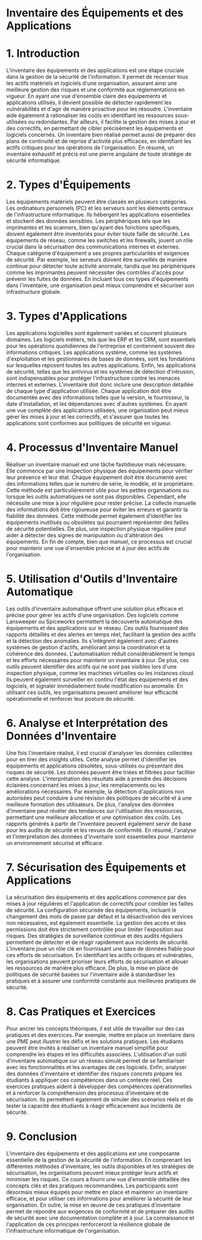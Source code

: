 # Inventaire des Équipements et des Applications

# 1. Introduction
L'inventaire des équipements et des applications est une étape cruciale dans la gestion de la sécurité de l'information. Il permet de recenser tous les actifs matériels et logiciels d'une organisation, assurant ainsi une meilleure gestion des risques et une conformité aux réglementations en vigueur. En ayant une vue d'ensemble claire des équipements et applications utilisés, il devient possible de détecter rapidement les vulnérabilités et d'agir de manière proactive pour les résoudre. L'inventaire aide également à rationaliser les coûts en identifiant les ressources sous-utilisées ou redondantes. Par ailleurs, il facilite la gestion des mises à jour et des correctifs, en permettant de cibler précisément les équipements et logiciels concernés. Un inventaire bien réalisé permet aussi de préparer des plans de continuité et de reprise d'activité plus efficaces, en identifiant les actifs critiques pour les opérations de l'organisation. En résumé, un inventaire exhaustif et précis est une pierre angulaire de toute stratégie de sécurité informatique.

# 2. Types d'Équipements
Les équipements matériels peuvent être classés en plusieurs catégories. Les ordinateurs personnels (PC) et les serveurs sont les éléments centraux de l'infrastructure informatique. Ils hébergent les applications essentielles et stockent des données sensibles. Les périphériques tels que les imprimantes et les scanners, bien qu'ayant des fonctions spécifiques, doivent également être inventoriés pour éviter toute faille de sécurité. Les équipements de réseau, comme les switches et les firewalls, jouent un rôle crucial dans la sécurisation des communications internes et externes. Chaque catégorie d'équipement a ses propres particularités et exigences de sécurité. Par exemple, les serveurs doivent être surveillés de manière continue pour détecter toute activité anormale, tandis que les périphériques comme les imprimantes peuvent nécessiter des contrôles d'accès pour prévenir les fuites de données. En incluant tous ces types d'équipements dans l'inventaire, une organisation peut mieux comprendre et sécuriser son infrastructure globale.

# 3. Types d'Applications
Les applications logicielles sont également variées et couvrent plusieurs domaines. Les logiciels métiers, tels que les ERP et les CRM, sont essentiels pour les opérations quotidiennes de l'entreprise et contiennent souvent des informations critiques. Les applications système, comme les systèmes d'exploitation et les gestionnaires de bases de données, sont les fondations sur lesquelles reposent toutes les autres applications. Enfin, les applications de sécurité, telles que les antivirus et les systèmes de détection d'intrusion, sont indispensables pour protéger l'infrastructure contre les menaces internes et externes. L'inventaire doit donc inclure une description détaillée de chaque type d'application utilisée. Chaque application doit être documentée avec des informations telles que la version, le fournisseur, la date d'installation, et les dépendances avec d'autres systèmes. En ayant une vue complète des applications utilisées, une organisation peut mieux gérer les mises à jour et les correctifs, et s'assurer que toutes les applications sont conformes aux politiques de sécurité en vigueur.

# 4. Processus d'Inventaire Manuel
Réaliser un inventaire manuel est une tâche fastidieuse mais nécessaire. Elle commence par une inspection physique des équipements pour vérifier leur présence et leur état. Chaque équipement doit être documenté avec des informations telles que le numéro de série, le modèle, et le propriétaire. Cette méthode est particulièrement utile pour les petites organisations ou lorsque les outils automatiques ne sont pas disponibles. Cependant, elle nécessite une mise à jour régulière pour rester précise. La collecte manuelle des informations doit être rigoureuse pour éviter les erreurs et garantir la fiabilité des données. Cette méthode permet également d’identifier les équipements inutilisés ou obsolètes qui pourraient représenter des failles de sécurité potentielles. De plus, une inspection physique régulière peut aider à détecter des signes de manipulation ou d'altération des équipements. En fin de compte, bien que manuel, ce processus est crucial pour maintenir une vue d'ensemble précise et à jour des actifs de l'organisation.

# 5. Utilisation d'Outils d'Inventaire Automatique
Les outils d'inventaire automatique offrent une solution plus efficace et précise pour gérer les actifs d'une organisation. Des logiciels comme Lansweeper ou Spiceworks permettent la découverte automatique des équipements et des applications sur le réseau. Ces outils fournissent des rapports détaillés et des alertes en temps réel, facilitant la gestion des actifs et la détection des anomalies. Ils s'intègrent également avec d'autres systèmes de gestion d'actifs, améliorant ainsi la coordination et la cohérence des données. L'automatisation réduit considérablement le temps et les efforts nécessaires pour maintenir un inventaire à jour. De plus, ces outils peuvent identifier des actifs qui ne sont pas visibles lors d'une inspection physique, comme les machines virtuelles ou les instances cloud. Ils peuvent également surveiller en continu l'état des équipements et des logiciels, et signaler immédiatement toute modification ou anomalie. En utilisant ces outils, les organisations peuvent améliorer leur efficacité opérationnelle et renforcer leur posture de sécurité.

# 6. Analyse et Interprétation des Données d'Inventaire
Une fois l'inventaire réalisé, il est crucial d'analyser les données collectées pour en tirer des insights utiles. Cette analyse permet d'identifier les équipements et applications obsolètes, sous-utilisés ou présentant des risques de sécurité. Les données peuvent être triées et filtrées pour faciliter cette analyse. L'interprétation des résultats aide à prendre des décisions éclairées concernant les mises à jour, les remplacements ou les améliorations nécessaires. Par exemple, la détection d'applications non autorisées peut conduire à une révision des politiques de sécurité et à une meilleure formation des utilisateurs. De plus, l'analyse des données d'inventaire peut révéler des tendances sur l'utilisation des ressources, permettant une meilleure allocation et une optimisation des coûts. Les rapports générés à partir de l'inventaire peuvent également servir de base pour les audits de sécurité et les revues de conformité. En résumé, l'analyse et l'interprétation des données d'inventaire sont essentielles pour maintenir un environnement sécurisé et efficace.

# 7. Sécurisation des Équipements et Applications
La sécurisation des équipements et des applications commence par des mises à jour régulières et l'application de correctifs pour combler les failles de sécurité. La configuration sécurisée des équipements, incluant le changement des mots de passe par défaut et la désactivation des services non nécessaires, est également essentielle. La gestion des accès et des permissions doit être strictement contrôlée pour limiter l'exposition aux risques. Des stratégies de surveillance continue et des audits réguliers permettent de détecter et de réagir rapidement aux incidents de sécurité. L'inventaire joue un rôle clé en fournissant une base de données fiable pour ces efforts de sécurisation. En identifiant les actifs critiques et vulnérables, les organisations peuvent prioriser leurs efforts de sécurisation et allouer les ressources de manière plus efficace. De plus, la mise en place de politiques de sécurité basées sur l'inventaire aide à standardiser les pratiques et à assurer une conformité constante aux meilleures pratiques de sécurité.

# 8. Cas Pratiques et Exercices
Pour ancrer les concepts théoriques, il est utile de travailler sur des cas pratiques et des exercices. Par exemple, mettre en place un inventaire dans une PME peut illustrer les défis et les solutions pratiques. Les étudiants peuvent être invités à réaliser un inventaire manuel simplifié pour comprendre les étapes et les difficultés associées. L'utilisation d'un outil d'inventaire automatique sur un réseau simulé permet de se familiariser avec les fonctionnalités et les avantages de ces logiciels. Enfin, analyser des données d'inventaire et identifier des risques concrets prépare les étudiants à appliquer ces compétences dans un contexte réel. Ces exercices pratiques aident à développer des compétences opérationnelles et à renforcer la compréhension des processus d'inventaire et de sécurisation. Ils permettent également de simuler des scénarios réels et de tester la capacité des étudiants à réagir efficacement aux incidents de sécurité.

# 9. Conclusion
L'inventaire des équipements et des applications est une composante essentielle de la gestion de la sécurité de l'information. En comprenant les différentes méthodes d'inventaire, les outils disponibles et les stratégies de sécurisation, les organisations peuvent mieux protéger leurs actifs et minimiser les risques. Ce cours a fourni une vue d'ensemble détaillée des concepts clés et des pratiques recommandées. Les participants sont désormais mieux équipés pour mettre en place et maintenir un inventaire efficace, et pour utiliser ces informations pour améliorer la sécurité de leur organisation. En outre, la mise en œuvre de ces pratiques d'inventaire permet de répondre aux exigences de conformité et de préparer des audits de sécurité avec une documentation complète et à jour. La connaissance et l'application de ces principes renforceront la résilience globale de l'infrastructure informatique de l'organisation.
